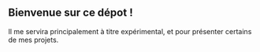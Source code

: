 ## Bienvenue sur ce dépot !
Il me servira principalement à titre expérimental, et pour présenter certains de mes projets.
